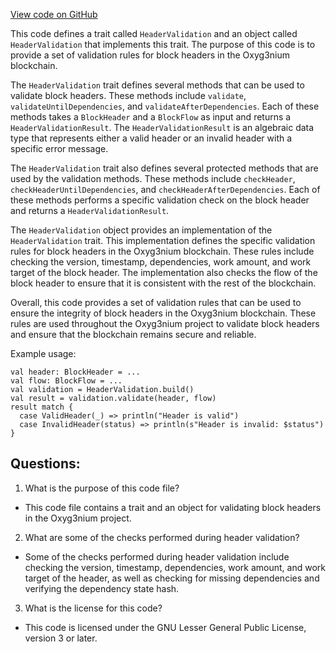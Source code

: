 [View code on GitHub](https://github.com/oxyg3nium/oxyg3nium/flow/src/main/scala/org/oxyg3nium/flow/validation/HeaderValidation.scala)

This code defines a trait called `HeaderValidation` and an object called `HeaderValidation` that implements this trait. The purpose of this code is to provide a set of validation rules for block headers in the Oxyg3nium blockchain. 

The `HeaderValidation` trait defines several methods that can be used to validate block headers. These methods include `validate`, `validateUntilDependencies`, and `validateAfterDependencies`. Each of these methods takes a `BlockHeader` and a `BlockFlow` as input and returns a `HeaderValidationResult`. The `HeaderValidationResult` is an algebraic data type that represents either a valid header or an invalid header with a specific error message. 

The `HeaderValidation` trait also defines several protected methods that are used by the validation methods. These methods include `checkHeader`, `checkHeaderUntilDependencies`, and `checkHeaderAfterDependencies`. Each of these methods performs a specific validation check on the block header and returns a `HeaderValidationResult`. 

The `HeaderValidation` object provides an implementation of the `HeaderValidation` trait. This implementation defines the specific validation rules for block headers in the Oxyg3nium blockchain. These rules include checking the version, timestamp, dependencies, work amount, and work target of the block header. The implementation also checks the flow of the block header to ensure that it is consistent with the rest of the blockchain. 

Overall, this code provides a set of validation rules that can be used to ensure the integrity of block headers in the Oxyg3nium blockchain. These rules are used throughout the Oxyg3nium project to validate block headers and ensure that the blockchain remains secure and reliable. 

Example usage:

```
val header: BlockHeader = ...
val flow: BlockFlow = ...
val validation = HeaderValidation.build()
val result = validation.validate(header, flow)
result match {
  case ValidHeader(_) => println("Header is valid")
  case InvalidHeader(status) => println(s"Header is invalid: $status")
}
```
## Questions: 
 1. What is the purpose of this code file?
- This code file contains a trait and an object for validating block headers in the Oxyg3nium project.

2. What are some of the checks performed during header validation?
- Some of the checks performed during header validation include checking the version, timestamp, dependencies, work amount, and work target of the header, as well as checking for missing dependencies and verifying the dependency state hash.

3. What is the license for this code?
- This code is licensed under the GNU Lesser General Public License, version 3 or later.